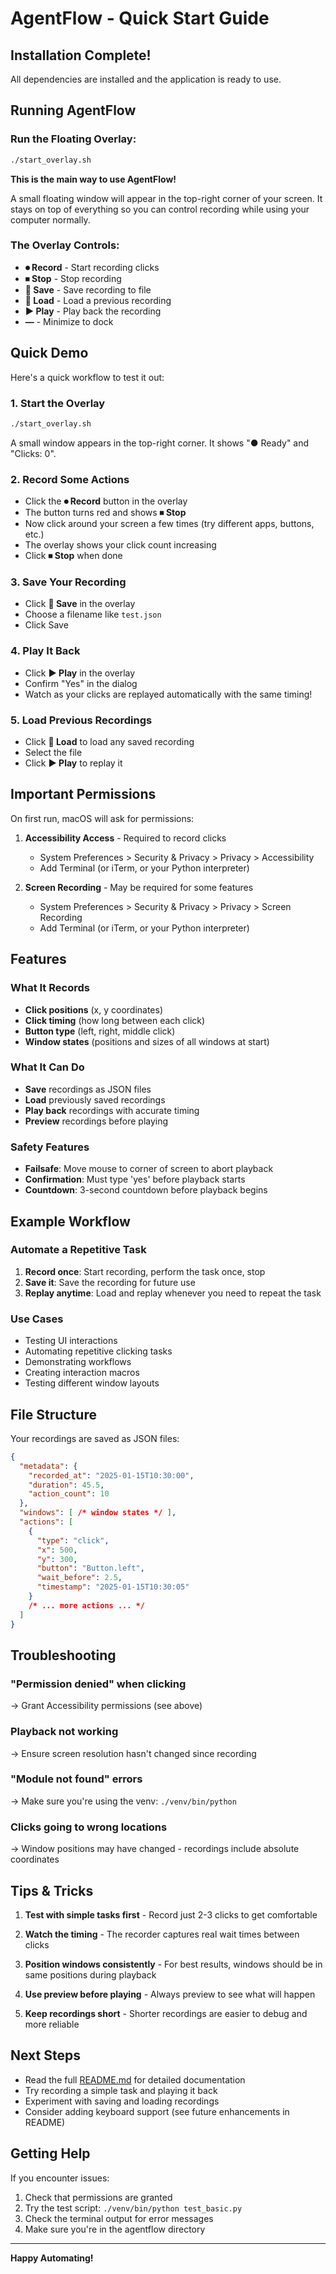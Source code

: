 # AgentFlow - Quick Start Guide

## Installation Complete!

All dependencies are installed and the application is ready to use.

## Running AgentFlow

### Run the Floating Overlay:

```bash
./start_overlay.sh
```

**This is the main way to use AgentFlow!**

A small floating window will appear in the top-right corner of your screen. It stays on top of everything so you can control recording while using your computer normally.

### The Overlay Controls:

- **⏺ Record** - Start recording clicks
- **⏹ Stop** - Stop recording
- **💾 Save** - Save recording to file
- **📁 Load** - Load a previous recording
- **▶ Play** - Play back the recording
- **—** - Minimize to dock

## Quick Demo

Here's a quick workflow to test it out:

### 1. Start the Overlay
```bash
./start_overlay.sh
```

A small window appears in the top-right corner. It shows "● Ready" and "Clicks: 0".

### 2. Record Some Actions
- Click the **⏺ Record** button in the overlay
- The button turns red and shows **⏹ Stop**
- Now click around your screen a few times (try different apps, buttons, etc.)
- The overlay shows your click count increasing
- Click **⏹ Stop** when done

### 3. Save Your Recording
- Click **💾 Save** in the overlay
- Choose a filename like `test.json`
- Click Save

### 4. Play It Back
- Click **▶ Play** in the overlay
- Confirm "Yes" in the dialog
- Watch as your clicks are replayed automatically with the same timing!

### 5. Load Previous Recordings
- Click **📁 Load** to load any saved recording
- Select the file
- Click **▶ Play** to replay it

## Important Permissions

On first run, macOS will ask for permissions:

1. **Accessibility Access** - Required to record clicks
   - System Preferences > Security & Privacy > Privacy > Accessibility
   - Add Terminal (or iTerm, or your Python interpreter)

2. **Screen Recording** - May be required for some features
   - System Preferences > Security & Privacy > Privacy > Screen Recording
   - Add Terminal (or iTerm, or your Python interpreter)

## Features

### What It Records
- **Click positions** (x, y coordinates)
- **Click timing** (how long between each click)
- **Button type** (left, right, middle click)
- **Window states** (positions and sizes of all windows at start)

### What It Can Do
- **Save** recordings as JSON files
- **Load** previously saved recordings
- **Play back** recordings with accurate timing
- **Preview** recordings before playing

### Safety Features
- **Failsafe**: Move mouse to corner of screen to abort playback
- **Confirmation**: Must type 'yes' before playback starts
- **Countdown**: 3-second countdown before playback begins

## Example Workflow

### Automate a Repetitive Task

1. **Record once**: Start recording, perform the task once, stop
2. **Save it**: Save the recording for future use
3. **Replay anytime**: Load and replay whenever you need to repeat the task

### Use Cases
- Testing UI interactions
- Automating repetitive clicking tasks
- Demonstrating workflows
- Creating interaction macros
- Testing different window layouts

## File Structure

Your recordings are saved as JSON files:

```json
{
  "metadata": {
    "recorded_at": "2025-01-15T10:30:00",
    "duration": 45.5,
    "action_count": 10
  },
  "windows": [ /* window states */ ],
  "actions": [
    {
      "type": "click",
      "x": 500,
      "y": 300,
      "button": "Button.left",
      "wait_before": 2.5,
      "timestamp": "2025-01-15T10:30:05"
    }
    /* ... more actions ... */
  ]
}
```

## Troubleshooting

### "Permission denied" when clicking
→ Grant Accessibility permissions (see above)

### Playback not working
→ Ensure screen resolution hasn't changed since recording

### "Module not found" errors
→ Make sure you're using the venv: `./venv/bin/python`

### Clicks going to wrong locations
→ Window positions may have changed - recordings include absolute coordinates

## Tips & Tricks

1. **Test with simple tasks first** - Record just 2-3 clicks to get comfortable

2. **Watch the timing** - The recorder captures real wait times between clicks

3. **Position windows consistently** - For best results, windows should be in same positions during playback

4. **Use preview before playing** - Always preview to see what will happen

5. **Keep recordings short** - Shorter recordings are easier to debug and more reliable

## Next Steps

- Read the full [README.md](README.md) for detailed documentation
- Try recording a simple task and playing it back
- Experiment with saving and loading recordings
- Consider adding keyboard support (see future enhancements in README)

## Getting Help

If you encounter issues:
1. Check that permissions are granted
2. Try the test script: `./venv/bin/python test_basic.py`
3. Check the terminal output for error messages
4. Make sure you're in the agentflow directory

---

**Happy Automating!**
